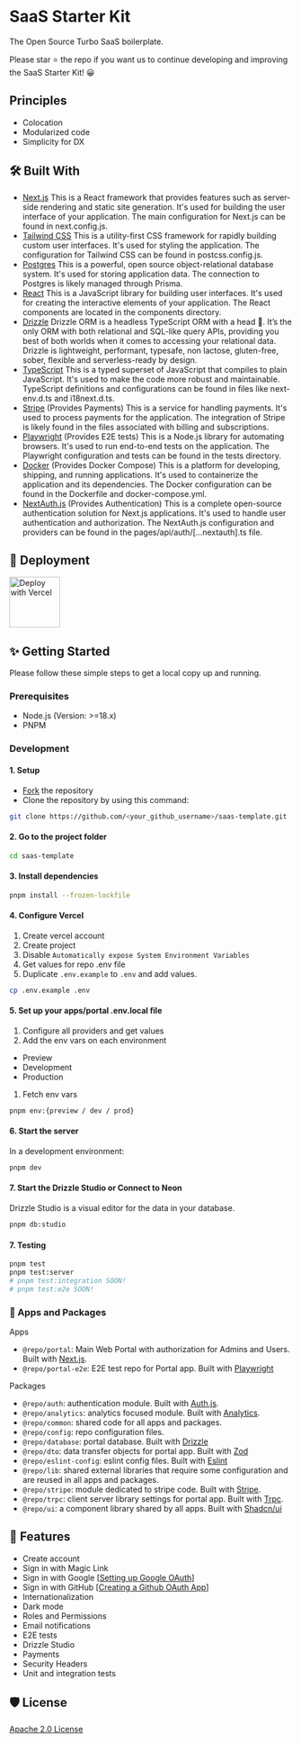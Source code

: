 # SaaS Starter Kit

The Open Source Turbo SaaS boilerplate.

Please star ⭐ the repo if you want us to continue developing and improving the SaaS Starter Kit! 😀

## Principles

- Colocation
- Modularized code
- Simplicity for DX

## 🛠️ Built With

- [Next.js](https://nextjs.org)
  This is a React framework that provides features such as server-side rendering and static site generation. It's used for building the user interface of your application. The main configuration for Next.js can be found in next.config.js.
- [Tailwind CSS](https://tailwindcss.com)
  This is a utility-first CSS framework for rapidly building custom user interfaces. It's used for styling the application. The configuration for Tailwind CSS can be found in postcss.config.js.
- [Postgres](https://www.postgresql.org)
  This is a powerful, open source object-relational database system. It's used for storing application data. The connection to Postgres is likely managed through Prisma.
- [React](https://reactjs.org)
  This is a JavaScript library for building user interfaces. It's used for creating the interactive elements of your application. The React components are located in the components directory.
- [Drizzle](https://orm.drizzle.team/)
  Drizzle ORM is a headless TypeScript ORM with a head 🐲. It’s the only ORM with both relational and SQL-like query APIs, providing you best of both worlds when it comes to accessing your relational data. Drizzle is lightweight, performant, typesafe, non lactose, gluten-free, sober, flexible and serverless-ready by design.
- [TypeScript](https://www.typescriptlang.org)
  This is a typed superset of JavaScript that compiles to plain JavaScript. It's used to make the code more robust and maintainable. TypeScript definitions and configurations can be found in files like next-env.d.ts and i18next.d.ts.
- [Stripe](https://stripe.com) (Provides Payments)
  This is a service for handling payments. It's used to process payments for the application. The integration of Stripe is likely found in the files associated with billing and subscriptions.
- [Playwright](https://playwright.dev) (Provides E2E tests)
  This is a Node.js library for automating browsers. It's used to run end-to-end tests on the application. The Playwright configuration and tests can be found in the tests directory.
- [Docker](https://www.docker.com) (Provides Docker Compose)
  This is a platform for developing, shipping, and running applications. It's used to containerize the application and its dependencies. The Docker configuration can be found in the Dockerfile and docker-compose.yml.
- [NextAuth.js](https://next-auth.js.org) (Provides Authentication)
  This is a complete open-source authentication solution for Next.js applications. It's used to handle user authentication and authorization. The NextAuth.js configuration and providers can be found in the pages/api/auth/[...nextauth].ts file.

## 🚀 Deployment

<!-- https%3A%2F%2Fgithub.com%2Fboxyhq%2Fsaas-starter-kit&env=NEXTAUTH_SECRET,SMTP_HOST,SMTP_PORT,SMTP_USER,SMTP_PASSWORD,SMTP_FROM,DATABASE_URL,APP_URL -->

<a href="https://vercel.com/new/clone?repository-url=// TODO: implement me ">
<img width="90" alt="Deploy with Vercel" src="https://vercel.com/button" />
</a>

## ✨ Getting Started

Please follow these simple steps to get a local copy up and running.

### Prerequisites

- Node.js (Version: >=18.x)
- PNPM

### Development

#### 1. Setup

- [Fork](https://github.com/Albertobar94/saas-template) the repository
- Clone the repository by using this command:

```bash
git clone https://github.com/<your_github_username>/saas-template.git
```

#### 2. Go to the project folder

```bash
cd saas-template
```

#### 3. Install dependencies

```bash
pnpm install --frozen-lockfile
```

#### 4. Configure Vercel

1. Create vercel account
1. Create project
1. Disable `Automatically expose System Environment Variables`
1. Get values for repo .env file
1. Duplicate `.env.example` to `.env` and add values.

```bash
cp .env.example .env
```

#### 5. Set up your apps/portal .env.local file

1. Configure all providers and get values
1. Add the env vars on each environment

- Preview
- Development
- Production

1. Fetch env vars

```bash
pnpm env:{preview / dev / prod}
```

#### 6. Start the server

In a development environment:

```bash
pnpm dev
```

#### 7. Start the Drizzle Studio or Connect to Neon

Drizzle Studio is a visual editor for the data in your database.

```bash
pnpm db:studio
```

#### 7. Testing

```bash
pnpm test
pnpm test:server
# pnpm test:integration SOON!
# pnpm test:e2e SOON!
```

### 🚀 Apps and Packages

Apps

- `@repo/portal`: Main Web Portal with authorization for Admins and Users. Built with [Next.js](https://nextjs.org/).
- `@repo/portal-e2e`: E2E test repo for Portal app. Built with [Playwright](https://playwright.dev/)

Packages

- `@repo/auth`: authentication module. Built with [Auth.js](https://authjs.dev/).
- `@repo/analytics`: analytics focused module. Built with [Analytics](https://getanalytics.io/).
- `@repo/common`: shared code for all apps and packages.
- `@repo/config`: repo configuration files.
- `@repo/database`: portal database. Built with [Drizzle](https://orm.drizzle.team/)
- `@repo/dto`: data transfer objects for portal app. Built with [Zod](https://zod.dev/)
- `@repo/eslint-config`: eslint config files. Built with [Eslint](https://eslint.org/)
- `@repo/lib`: shared external libraries that require some configuration and are reused in all apps and packages.
- `@repo/stripe`: module dedicated to stripe code. Built with [Stripe](https://stripe.com).
- `@repo/trpc`: client server library settings for portal app. Built with [Trpc](https://trpc.io/).
- `@repo/ui`: a component library shared by all apps. Built with [Shadcn/ui](https://ui.shadcn.com/)

## 🥇 Features

- Create account
- Sign in with Magic Link
- Sign in with Google [[Setting up Google OAuth](https://support.google.com/cloud/answer/6158849?hl=en)]
- Sign in with GitHub [[Creating a Github OAuth App](https://docs.github.com/en/developers/apps/building-oauth-apps/creating-an-oauth-app)]
- Internationalization
- Dark mode
- Roles and Permissions
- Email notifications
- E2E tests
- Drizzle Studio
- Payments
- Security Headers
- Unit and integration tests

## 🛡️ License

[Apache 2.0 License](https://github.com/boxyhq/saas-starter-kit/blob/main/LICENSE)
